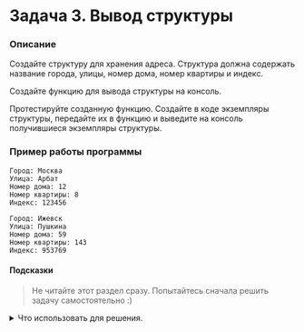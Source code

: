 # Задача 3. Вывод структуры

### Описание
Создайте структуру для хранения адреса. Структура должна содержать название города, улицы, номер дома, номер квартиры и индекс.

Создайте функцию для вывода структуры на консоль.

Протестируйте созданную функцию. Создайте в коде экземпляры структуры, передайте их в функцию и выведите на консоль получившиеся экземпляры структуры.

### Пример работы программы
```
Город: Москва
Улица: Арбат
Номер дома: 12
Номер квартиры: 8
Индекс: 123456

Город: Ижевск
Улица: Пушкина
Номер дома: 59
Номер квартиры: 143
Индекс: 953769
```
#### Подсказки

> Не читайте этот раздел сразу. Попытайтесь сначала решить задачу самостоятельно :)

<details>

<summary>Что использовать для решения.</summary>
  
Структура объявляется вне функций.
  
Чтобы создать экземпляр структуры, нужно указать её тип.
  
Для доступа к полям структуры используйте оператор `.`.

Для ввода значений с консоли используйте `std::cin`.

Для вывода на консоль используйте `std::cout`.

</details>

